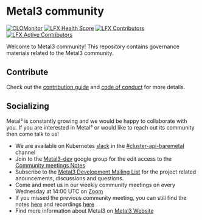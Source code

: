 # Metal3 community

[![CLOMonitor](https://img.shields.io/endpoint?url=https://clomonitor.io/api/projects/cncf/metal3-io/badge)](https://clomonitor.io/projects/cncf/metal3-io)
[![LFX Health Score](https://img.shields.io/static/v1?label=Health%20Score&message=Healthy&color=A7F3D0&logo=linuxfoundation&logoColor=white&style=flat)](https://insights.linuxfoundation.org/project/metal3)
[![LFX Contributors](https://img.shields.io/static/v1?label=Contributors&message=631&color=0094FF&logo=linuxfoundation&logoColor=white&style=flat)](https://insights.linuxfoundation.org/project/metal3)
[![LFX Active Contributors](https://img.shields.io/static/v1?label=Active%20contributors%20(1Y)&message=198&color=0094FF&logo=linuxfoundation&logoColor=white&style=flat)](https://insights.linuxfoundation.org/project/metal3)

Welcome to Metal3 community! This repository contains governance materials
related to the Metal3 community.

## Contribute

Check out the [contribution guide](CONTRIBUTING.md) and [code of conduct](CODE_OF_CONDUCT.md)
for more details.

## Socializing

Metal³ is constantly growing and we would be happy to collaborate with you.
If you are interested in Metal³ or would like to reach out its community then
come talk to us!

* We are available on Kubernetes [slack](http://slack.k8s.io/) in the
  [#cluster-api-baremetal](https://kubernetes.slack.com/messages/CHD49TLE7)
  channel
* Join to the [Metal3-dev](https://groups.google.com/forum/#!forum/metal3-dev)
  google group for the edit access to the
  [Community meetings Notes](https://docs.google.com/document/d/1IkEIh-ffWY3DaNX3aFcAxGbttdEY_symo7WAGmzkWhU/edit)
* Subscribe to the [Metal3 Development Mailing List](https://groups.google.com/forum/#!forum/metal3-dev)
  for the project related anouncements, discussions and questions.
* Come and meet us in our weekly community meetings on every
  Wednesday at 14:00 UTC on [Zoom](https://zoom-lfx.platform.linuxfoundation.org/meeting/93558879994?password=ddd21dc3-ea2f-433f-8c93-fae1a5bb187d)
* If you missed the previous community meeting, you can still find the notes
  [here](https://docs.google.com/document/d/1IkEIh-ffWY3DaNX3aFcAxGbttdEY_symo7WAGmzkWhU/edit)
  and recordings [here](https://www.youtube.com/playlist?list=PL2h5ikWC8viJY4SNeOpCKTyERToTbJJJA)
* Find more information about Metal3 on [Metal3 Website](https://metal3.io)
